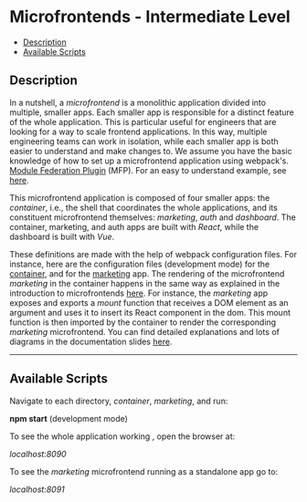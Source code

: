 # Microfrontends - Intermediate Level

- [Description](#description)
- [Available Scripts](#available-scripts)

## Description

In a nutshell, a _microfrontend_ is a monolithic application divided into multiple, smaller apps. Each smaller app is responsible for a distinct feature of the whole application. This is particular useful for engineers that are looking for a way to scale frontend applications. In this way, multiple engineering teams can work in isolation, while each smaller app is both easier to understand and make changes to. We assume
you have the basic knowledge of how to set up a microfrontend application using webpack's. [Module Federation Plugin](https://webpack.js.org/plugins/module-federation-plugin/) (MFP). For an easy to
understand example, see [here](https://github.com/alfiomartini/micro-frontends-basic).

This microfrontend application is composed of four smaller apps: the _container_, i.e., the shell that
coordinates the whole applications, and its constituent microfrontend themselves: _marketing_, _auth_ and
_dashboard_. The container, marketing, and auth apps are built with _React_, while the dashboard is built with _Vue_.

These definitions are made with the help of webpack configuration files. For instance, here are the configuration files (development mode) for the [container](container/config/webpack.dev.js),
and for the [marketing](marketing/config/webpack.dev.js) app. The rendering of the microfrontend _marketing_ in the container happens in the same way as explained in the introduction to microfrontends [here](https://github.com/alfiomartini/micro-frontends-basic). For instance, the _marketing_ app exposes and exports a _mount_ function that receives a DOM element as an argument and uses it to insert its React component in the dom. This mount function is then imported by the container to render the corresponding _marketing_ microfrontend. You can find detailed explanations and lots of diagrams in the documentation slides [here](slides/microfrontends-intermediate.pdf).

---

## Available Scripts

Navigate to each directory, _container_, _marketing_, and run:

**npm start** (development mode)

To see the whole application working , open the browser at:

_localhost:8090_

To see the _marketing_ microfrontend running as a standalone app go to:

_localhost:8091_
